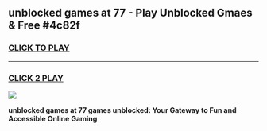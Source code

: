 
## unblocked games at 77 - Play Unblocked Gmaes & Free #4c82f
<h3>
<a href="https://premium.freeplayer.one?title=unblocked_games_at_77&ref=03M">CLICK TO PLAY</a></h3>
<hr>

<h3>
<a href="https://premium.freeplayer.one?title=unblocked_games_at_77&ref=03M">CLICK 2 PLAY</a>
  
</h3>

<a href="https://premium.freeplayer.one?title=unblocked_games_at_77&ref=03M"><img src="https://clearcache.store/games.png"></a>


**unblocked games at 77 games unblocked: Your Gateway to Fun and Accessible Online Gaming**
